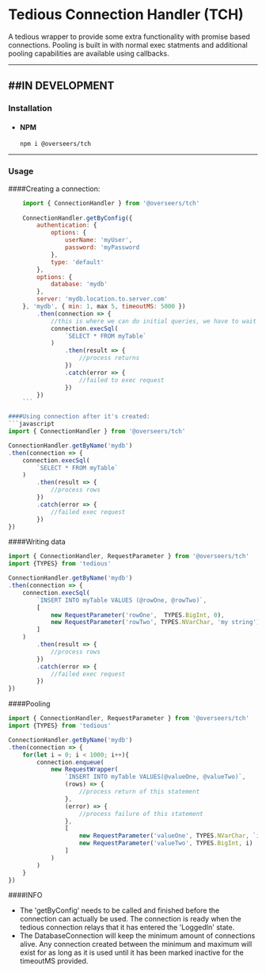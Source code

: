 # Tedious Connection Handler (TCH)

A tedious wrapper to provide some extra functionality with promise based connections. Pooling is built in with normal exec statments and additional pooling capabilities are available using callbacks.

---
##**IN DEVELOPMENT**
---

### Installation
- #### NPM
	```npm i @overseers/tch```
---
### Usage
####Creating a connection:
```javascript
	import { ConnectionHandler } from '@overseers/tch'
	
	ConnectionHandler.getByConfig({
		authentication: {
			options: {
				userName: 'myUser',
				password: 'myPassword
			},
			type: 'default'
		},
		options: {
			database: 'mydb'
		},
		server: 'mydb.location.to.server.com'
	}, 'mydb', { min: 1, max 5, timeoutMS: 5000 })
		.then(connection => {
			//this is where we can do initial queries, we have to wait until this point for the connection to be initialized and ready
			connection.execSql(
				`SELECT * FROM myTable`
			)
				.then(result => {
					//process returns
				})
				.catch(error => {
					//failed to exec request
				})
		})
	```

####Using connection after it's created:
```javascript
import { ConnectionHandler } from '@overseers/tch'

ConnectionHandler.getByName('mydb')
.then(connection => {
	connection.execSql(
		`SELECT * FROM myTable`
	)
		.then(result => {
			//process rows
		})
		.catch(error => {
			//failed exec request
		})
})
```

####Writing data
```javascript
import { ConnectionHandler, RequestParameter } from '@overseers/tch'
import {TYPES} from 'tedious'

ConnectionHandler.getByName('mydb')
.then(connection => {
	connection.execSql(
		`INSERT INTO myTable VALUES (@rowOne, @rowTwo)`,
		[
			new RequestParameter('rowOne',  TYPES.BigInt, 0),
			new RequestParameter('rowTwo', TYPES.NVarChar, 'my string')
		]
	)
		.then(result => {
			//process rows
		})
		.catch(error => {
			//failed exec request
		})
})
```

####Pooling
```javascript
import { ConnectionHandler, RequestParameter } from '@overseers/tch'
import {TYPES} from 'tedious'

ConnectionHandler.getByName('mydb')
.then(connection => {
	for(let i = 0; i < 1000; i++){
		connection.enqueue(
			new RequestWrapper(
				`INSERT INTO myTable VALUES(@valueOne, @valueTwo)`,
				(rows) => {
					//process return of this statement
				},
				(error) => {
					//process failure of this statement
				},
				[
					new RequestParameter('valueOne', TYPES.NVarChar, `insert#${i}`),
					new RequestParameter('valueTwo', TYPES.BigInt, i)
				]
			)
		)
	}
})
```

####INFO
- The 'getByConfig' needs to be called and finished before the connection can actually be used. The connection is ready when the tedious connection relays that it has entered the 'LoggedIn' state.
- The DatabaseConnection will keep the minimum amount of connections alive. Any connection created between the minimum and maximum will exist for as long as it is used until it has been marked inactive for the timeoutMS provided.
